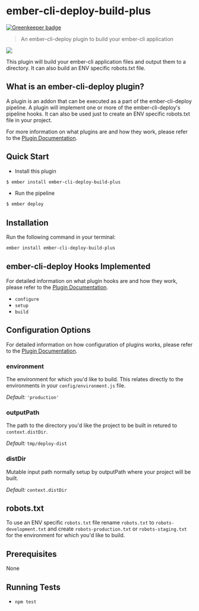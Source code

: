 # ember-cli-deploy-build-plus

[![Greenkeeper badge](https://badges.greenkeeper.io/martinic/ember-cli-deploy-build-plus.svg)](https://greenkeeper.io/)

> An ember-cli-deploy plugin to build your ember-cli application

[![](https://ember-cli-deploy.github.io/ember-cli-deploy-version-badges/plugins/ember-cli-deploy-build-plus.svg)](http://ember-cli-deploy.github.io/ember-cli-deploy-version-badges/)

This plugin will build your ember-cli application files and output them to a directory. It can also build an ENV specific robots.txt file.

## What is an ember-cli-deploy plugin?

A plugin is an addon that can be executed as a part of the ember-cli-deploy pipeline. A plugin will implement one or more of the ember-cli-deploy's pipeline hooks. It can also be used just to create an ENV specific robots.txt file in your project.

For more information on what plugins are and how they work, please refer to the [Plugin Documentation][1].

## Quick Start

- Install this plugin

```bash
$ ember install ember-cli-deploy-build-plus
```

- Run the pipeline

```bash
$ ember deploy
```

## Installation
Run the following command in your terminal:

```bash
ember install ember-cli-deploy-build-plus
```

## ember-cli-deploy Hooks Implemented

For detailed information on what plugin hooks are and how they work, please refer to the [Plugin Documentation][1].

- `configure`
- `setup`
- `build`

## Configuration Options

For detailed information on how configuration of plugins works, please refer to the [Plugin Documentation][1].

### environment

The environment for which you'd like to build. This relates directly to the environments in your `config/environment.js` file.

*Default:* `'production'`

### outputPath

The path to the directory you'd like the project to be built in retured to `context.distDir`.

*Default:* `tmp/deploy-dist`

### distDir

Mutable input path normally setup by outputPath where your project will be built.

*Default:* `context.distDir`

## robots.txt

To use an ENV specific `robots.txt` file rename `robots.txt` to `robots-development.txt` and create `robots-production.txt` or `robots-staging.txt` for the environment for which you'd like to build.

## Prerequisites

None

## Running Tests

- `npm test`

[1]: http://ember-cli.github.io/ember-cli-deploy/plugins "Plugin Documentation"
